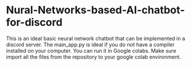 # Nural-Networks-based-AI-chatbot-for-discord

This is an ideal basic neural network chatbot that can be implemented in a discord server. 
The main_app.py is ideal if you do not have a compiler installed on your computer. 
You can run it in Google colabs. 
Make sure import all the files from the repository to your google colab environment. 
